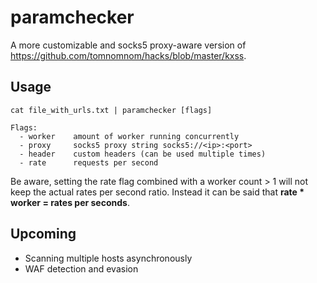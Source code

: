 # paramchecker
A more customizable and socks5 proxy-aware version of https://github.com/tomnomnom/hacks/blob/master/kxss.

## Usage

```shell
cat file_with_urls.txt | paramchecker [flags]

Flags:
  - worker    amount of worker running concurrently
  - proxy     socks5 proxy string socks5://<ip>:<port>
  - header    custom headers (can be used multiple times)
  - rate      requests per second
```
Be aware, setting the rate flag combined with a worker count > 1 will not keep the actual rates per second ratio.
Instead it can be said that **rate * worker = rates per seconds**.

## Upcoming
- Scanning multiple hosts asynchronously
- WAF detection and evasion